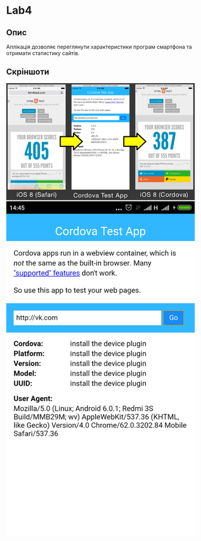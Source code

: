 # Lab4

## Oпис
Аплікація дозволяє переглянути характеристики програм смартфона та отримати статистику сайтів.

## Скріншоти
![screen1](Screens/screenshot.png)
![screen2](Screens/Screenshot_2017-11-26-14-45-38-409_com.cordova.test.png)
